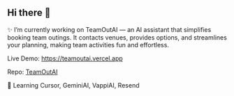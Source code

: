 ## Hi there 👋

✨ I’m currently working on TeamOutAI — an AI assistant that simplifies booking team outings. It contacts venues, provides options, and streamlines your planning, making team activities fun and effortless.

Live Demo: https://teamoutai.vercel.app

Repo: [TeamOutAI](https://github.com/rcastroj9/teamoutAI)



🌱 Learning Cursor, GeminiAI, VappiAI, Resend
